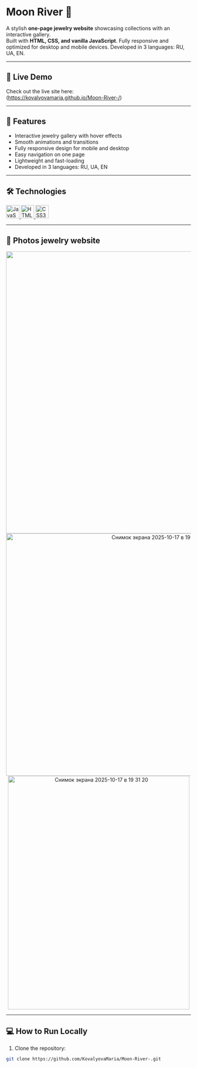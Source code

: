 # Moon River 💍

A stylish **one-page jewelry website** showcasing collections with an interactive gallery.  
Built with **HTML, CSS, and vanilla JavaScript**. Fully responsive and optimized for desktop and mobile devices.
Developed in 3 languages: RU, UA, EN.

---

## 🔗 Live Demo
Check out the live site here:  
(https://kovalyovamaria.github.io/Moon-River-/)

---

## 🚀 Features
- Interactive jewelry gallery with hover effects
- Smooth animations and transitions
- Fully responsive design for mobile and desktop
- Easy navigation on one page
- Lightweight and fast-loading
- Developed in 3 languages: RU, UA, EN

---

## 🛠 Technologies
<p align="left">
  <a href="https://developer.mozilla.org/en-US/docs/Web/JavaScript" target="_blank" rel="noreferrer">
    <img src="https://raw.githubusercontent.com/danielcranney/readme-generator/main/public/icons/skills/javascript-colored.svg" width="36" height="36" alt="JavaScript" />
  </a>
  <a href="https://developer.mozilla.org/en-US/docs/Glossary/HTML5" target="_blank" rel="noreferrer">
    <img src="https://raw.githubusercontent.com/danielcranney/readme-generator/main/public/icons/skills/html5-colored.svg" width="36" height="36" alt="HTML5" />
  </a>
  <a href="https://www.w3.org/TR/CSS/#css" target="_blank" rel="noreferrer">
    <img src="https://raw.githubusercontent.com/danielcranney/readme-generator/main/public/icons/skills/css3-colored.svg" width="36" height="36" alt="CSS3" />
  </a>
</p>

---

## 📸 Photos jewelry website

<p align="center">
  
  <img width="1440" height="769" alt="Снимок экрана 2025-10-17 в 19 14 36" src="https://github.com/user-attachments/assets/886ee97a-18d3-45c4-9539-3b6f6b074a31" />

<img width="814" height="661" alt="Снимок экрана 2025-10-17 в 19 15 00" src="https://github.com/user-attachments/assets/f0017fa4-6f4a-45ce-b147-2665febd3414" />

<img width="495" height="637" alt="Снимок экрана 2025-10-17 в 19 31 20" src="https://github.com/user-attachments/assets/b3f58ebe-2a9b-4fb2-be62-0a58f7360978" />

</p>

---

## 💻 How to Run Locally
1. Clone the repository:
```bash
git clone https://github.com/KovalyovaMaria/Moon-River-.git
